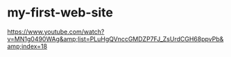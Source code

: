 # my-first-web-site
https://www.youtube.com/watch?v=MN1g0490WAg&amp;list=PLuHgQVnccGMDZP7FJ_ZsUrdCGH68ppvPb&amp;index=18
